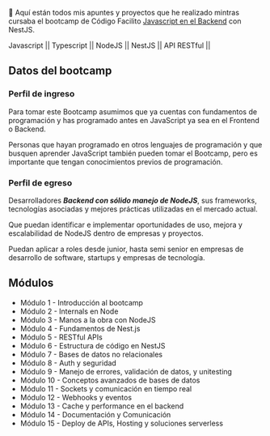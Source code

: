 📝 Aquí están todos mis apuntes y proyectos que he realizado mintras cursaba el bootcamp de Código Facilito [Javascript en el Backend](https://codigofacilito.com/programas/javascript-backend) con NestJS.

Javascript || Typescript || NodeJS || NestJS || API RESTful || 

## Datos del bootcamp

### Perfil de ingreso
Para tomar este Bootcamp asumimos que ya cuentas con fundamentos de programación y has programado antes en JavaScript ya sea en el Frontend o Backend.

Personas que hayan programado en otros lenguajes de programación y que busquen aprender JavaScript también pueden tomar el Bootcamp, pero es importante que tengan conocimientos previos de programación.

### Perfil de egreso
Desarrolladores ***Backend con sólido manejo de NodeJS***, sus frameworks, tecnologías asociadas y mejores prácticas utilizadas en el mercado actual.

Que puedan identificar e implementar oportunidades de uso, mejora y escalabilidad de NodeJS dentro de empresas y proyectos.

Puedan aplicar a roles desde junior, hasta semi senior en empresas de desarrollo de software, startups y empresas de tecnología.

## Módulos


- Módulo 1 - Introducción al bootcamp
- Módulo 2 - Internals en Node
- Módulo 3 - Manos a la obra con NodeJS
- Módulo 4 - Fundamentos de Nest.js
- Módulo 5 - RESTful APIs
- Módulo 6 - Estructura de código en NestJS
- Módulo 7 - Bases de datos no relacionales
- Módulo 8 - Auth y seguridad
- Módulo 9 - Manejo de errores, validación de datos, y unitesting
- Módulo 10 - Conceptos avanzados de bases de datos
- Módulo 11 - Sockets y comunicación en tiempo real
- Módulo 12 - Webhooks y eventos
- Módulo 13 - Cache y performance en el backend
- Módulo 14 - Documentación y Comunicación
- Módulo 15 - Deploy de APIs, Hosting y soluciones serverless